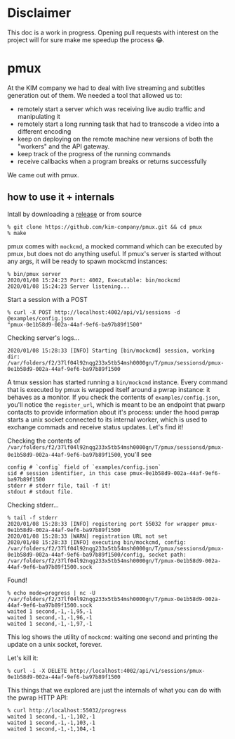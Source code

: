 # Disclaimer
This doc is a work in progress. Opening pull requests with interest on the project will for sure make me speedup the process 😂.

# pmux
At the KIM company we had to deal with live streaming and subtitles generation out of them. We needed a tool that allowed us to:
- remotely start a server which was receiving live audio traffic and manipulating it
- remotely start a long running task that had to transcode a video into a different encoding
- keep on deploying on the remote machine new versions of both the "workers" and the API gateway.
- keep track of the progress of the running commands
- receive callbacks when a program breaks or returns successfully

We came out with pmux.

## how to use it + internals
Intall by downloading a [release](https://github.com/kim-company/pmux/releases/latest) or from source
```
% git clone https://github.com/kim-company/pmux.git && cd pmux
% make
```

pmux comes with `mockcmd`, a mocked command which can be executed by pmux, but does not do anything useful. If pmux's server is started without any args, it will be ready to spawn mockcmd instances:
```
% bin/pmux server
2020/01/08 15:24:23 Port: 4002, Executable: bin/mockcmd
2020/01/08 15:24:23 Server listening...
```

Start a session with a POST
```
% curl -X POST http://localhost:4002/api/v1/sessions -d @examples/config.json
"pmux-0e1b58d9-002a-44af-9ef6-ba97b89f1500"
```

Checking server's logs...
```
2020/01/08 15:28:33 [INFO] Starting [bin/mockcmd] session, working dir: /var/folders/f2/37lf04l92nqg233x5tb54msh0000gn/T/pmux/sessionsd/pmux-0e1b58d9-002a-44af-9ef6-ba97b89f1500
```

A tmux session has started running a `bin/mockcmd` instance. Every command that is executed by pmux is wrapped itself around a pwrap instance: it behaves as a monitor. If you check the contents of `examples/config.json`, you'll notice the `register_url`, which is meant to be an endpoint that pwarp contacts to provide information about it's process: under the hood pwrap starts a unix socket connected to its internal worker, which is used to exchange commads and receive status updates. Let's find it!

Checking the contents of `/var/folders/f2/37lf04l92nqg233x5tb54msh0000gn/T/pmux/sessionsd/pmux-0e1b58d9-002a-44af-9ef6-ba97b89f1500`, you'll see
```
config # `config` field of `examples/config.json`
sid # session identifier, in this case pmux-0e1b58d9-002a-44af-9ef6-ba97b89f1500
stderr # stderr file, tail -f it!
stdout # stdout file.
```

Checking stderr...
```
% tail -f stderr
2020/01/08 15:28:33 [INFO] registering port 55032 for wrapper pmux-0e1b58d9-002a-44af-9ef6-ba97b89f1500
2020/01/08 15:28:33 [WARN] registration URL not set
2020/01/08 15:28:33 [INFO] executing bin/mockcmd, config: /var/folders/f2/37lf04l92nqg233x5tb54msh0000gn/T/pmux/sessionsd/pmux-0e1b58d9-002a-44af-9ef6-ba97b89f1500/config, socket path: /var/folders/f2/37lf04l92nqg233x5tb54msh0000gn/T/pmux-0e1b58d9-002a-44af-9ef6-ba97b89f1500.sock
```

Found!
```
% echo mode=progress | nc -U /var/folders/f2/37lf04l92nqg233x5tb54msh0000gn/T/pmux-0e1b58d9-002a-44af-9ef6-ba97b89f1500.sock
waited 1 second,-1,-1,95,-1
waited 1 second,-1,-1,96,-1
waited 1 second,-1,-1,97,-1
```
This log shows the utility of `mockcmd`: waiting one second and printing the update on a unix socket, forever.

Let's kill it:
```
% curl -i -X DELETE http://localhost:4002/api/v1/sessions/pmux-0e1b58d9-002a-44af-9ef6-ba97b89f1500
```

This things that we explored are just the internals of what you can do with the pwrap HTTP API:
```
% curl http://localhost:55032/progress
waited 1 second,-1,-1,102,-1
waited 1 second,-1,-1,103,-1
waited 1 second,-1,-1,104,-1
```
